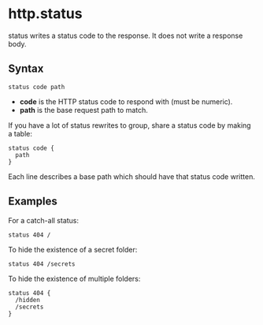 # http.status

status writes a status code to the response. It does not write a response body.

## Syntax

``` casketfile
status code path
```

-   **code** is the HTTP status code to respond with (must be numeric).
-   **path** is the base request path to match.

If you have a lot of status rewrites to group, share a status code by making a table:

``` casketfile
status code {
  path
}
```

Each line describes a base path which should have that status code written.

## Examples

For a catch-all status:

``` casketfile
status 404 /
```

To hide the existence of a secret folder:

``` casketfile
status 404 /secrets
```

To hide the existence of multiple folders:

``` casketfile
status 404 {
  /hidden
  /secrets
}
```
